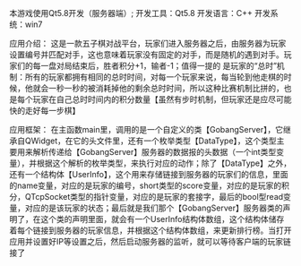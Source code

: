 本游戏使用Qt5.8开发（服务器端）;
开发工具：Qt5.8
开发语言：C++
开发系统：win7

应用介绍：
这是一款五子棋对战平台，玩家们进入服务器之后，由服务器为玩家设置编号并匹配对手，这也意味着玩家没有固定的对手，而是随机的遇到对手。玩家们的每一盘对局结束后，胜者积分+1，输者-1；值得一提的
是玩家的“总时”机制：所有的玩家都拥有相同的总时时间，对每一个玩家来说，每当轮到他走棋的时候，他就会一秒一秒的被消耗掉他的剩余总时时间，所以这种比赛机制比拼的，也是每个玩家在自己总时时间内的积分数量【虽然有步时机制，但玩家还是应尽可能快的走好每一步棋】

应用框架：
在主函数main里，调用的是一个自定义的类【GobangServer】，它继承自QWidget，在它的头文件里，还有一个枚举类型【DataType】，这个类型主要用来解析传递给【GobangServer】服务器的数据报的头数据（一个int类型变量），并根据这个解析的枚举类型，来执行对应的动作；除了【DataType】之外，还有一个结构体【UserInfo】，这个用来存储链接到服务器的玩家们的信息，里面的name变量，对应的是玩家的编号，short类型的score变量，对应的是玩家的积分，QTcpSocket类型的指针变量，对应的是玩家的套接字，最后的bool型read变量，对应的是该玩家的状态；最后就是我们那个【GobangServer】服务器类的声明了，在这个类的声明里面，就会有一个UserInfo结构体数组，这个结构体储存着每个链接到服务器的玩家信息，并根据这个结构体数组，来更新排行榜。当打开应用并设置好IP等设置之后，然后启动服务器的监听，就可以等待客户端的玩家链接了
